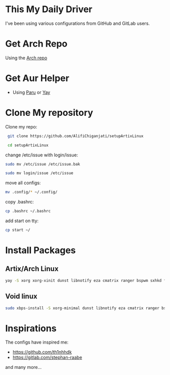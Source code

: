 # This My Daily Driver

I've been using various configurations from GitHub and GitLab users.

# Get Arch Repo

Using the [Arch repo](https://wiki.artixlinux.org/Main/Repositories)

# Get Aur Helper

- Using [Paru](https://aur.archlinux.org/packages/paru-bin) or [Yay](https://aur.archlinux.org/packages/yay-bin)

# Clone My repository

Clone my repo:

```bash
 git clone https://github.com/AlifiChiganjati/setupArtixLinux

 cd setupArtixLinux
```

change /etc/issue with login/issue:

```bash
sudo mv /etc/issue /etc/issue.bak

sudo mv login/issue /etc/issue
```

move all configs:

```bash
mv .config/* ~/.config/
```

copy .bashrc:

```bash
cp .bashrc ~/.bashrc
```

add start on tty:

```bash
cp start ~/
```

# Install Packages

## Artix/Arch Linux

```bash
yay -S xorg xorg-xinit dunst libnotify eza cmatrix ranger bspwm sxhkd fastfetch htop kitty picom polybar rofi neovim xclip arandr slurp grim scrot starship xautolock betterlockscreen brightnessctl numlockx feh firefox-bin libreoffice hyprland wayland hyprlock hyprpaper hyprpicker hypridle wl-clipboard python-pillow swww xsel clipman polkit-gnome
```

## Void linux

```bash
sudo xbps-install -S xorg-minimal dunst libnotify eza cmatrix ranger bspwm sxhkd fastfetch htop kitty picom polybar rofi neovim xclip arandr slurp scrot starship xautolock betterlockscreen brightnessctl numlockx feh libreoffice xsetroot speech-dispatcher python3-Pillow grim xsel clipman xhost xauth wl-clipboard
```

# Inspirations

The configs have inspired me:

- https://github.com/th1nhhdk
- https://gitlab.com/stephan-raabe

and many more...
